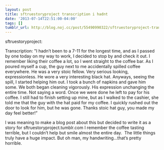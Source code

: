 ```yaml
---
layout: post
title: sftruestoryproject transcription i hadnt
date: '2013-07-14T22:51:00-04:00'
tags: []
tumblr_url: http://blog.noj.cc/post/55490990322/sftruestoryproject-transcription-i-hadnt
---
```

sftruestoryproject:

Transcription:
"I hadn’t been to a 7-11 for the longest time, and as I passed by one today on my way to work, I decided to stop by and check it out. I remember liking their coffee a lot, so I went straight to the coffee bar. As I poured myself a cup, the guy next to me accidentally spilled coffee everywhere.
He was a very stoic fellow. Very serious looking, expressionless. He wore a very interesting black hat.
Anyways, seeing the spill, I started helping him out. I took a bunch of napkins and gave him some. We both began cleaning vigorously. His expression unchanging the entire time. Not saying a word.
Once we were done he left to pay for his coffee. I still had to finish setting up mine, but as I walked to the cashier, she told me that the guy with the hat paid for my coffee. I quickly rushed out the door to look for him, but he was gone.
Thanks stoic hat guy, you made my day feel better!”

I was meaning to make a blog post about this but decided to write it as a story for sftruestoryproject.tumblr.com
I remember the coffee tasting terrible, but I couldn’t help but smile almost the entire day.  The little things truly have a huge impact.
But oh man, my handwriting…that’s pretty horrible.
